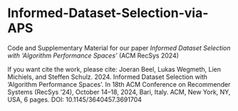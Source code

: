 # Informed-Dataset-Selection-via-APS
Code and Supplementary Material for our paper _Informed Dataset Selection with ‘Algorithm Performance Spaces’_ (ACM RecSys 2024)

If you want cite the work, please cite:
Joeran Beel, Lukas Wegmeth, Lien Michiels, and Steffen Schulz. 2024. Informed Dataset Selection with ‘Algorithm Performance Spaces’. In 18th ACM Conference on Recommender Systems (RecSys ’24), October 14–18, 2024, Bari, Italy. ACM, New York, NY, USA, 6 pages. DOI: 10.1145/3640457.3691704

